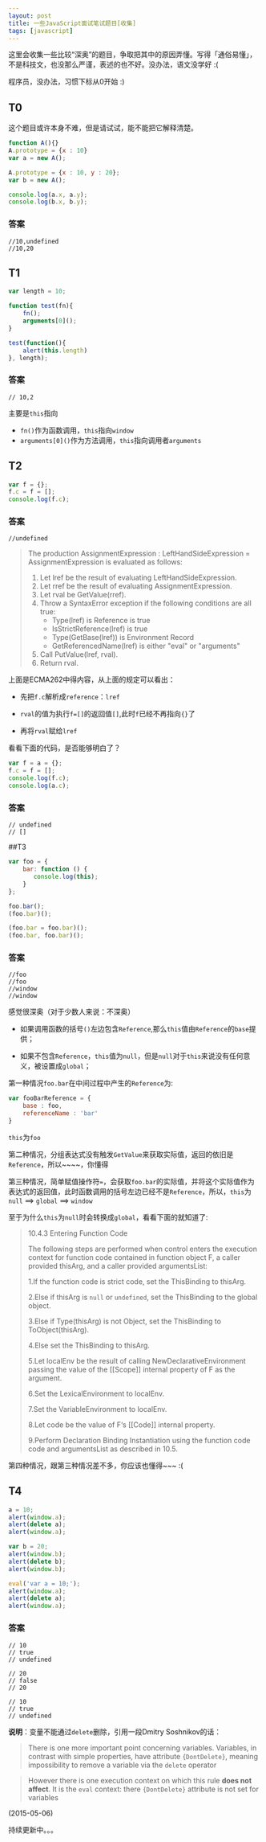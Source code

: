 ```yaml
---
layout: post
title: 一些JavaScript面试笔试题目[收集]
tags: [javascript]
---
```


这里会收集一些比较“深奥”的题目，争取把其中的原因弄懂。写得「通俗易懂」，不是科技文，也没那么严谨，表述的也不好。没办法，语文没学好 :(

程序员，没办法，习惯下标从0开始 :)

## T0

这个题目或许本身不难，但是请试试，能不能把它解释清楚。

~~~javascript
function A(){}
A.prototype = {x : 10}
var a = new A();

A.prototype = {x : 10, y : 20};
var b = new A();

console.log(a.x, a.y);
console.log(b.x, b.y);
~~~

### 答案

    //10,undefined
    //10,20

## T1

~~~javascript
var length = 10;

function test(fn){
    fn();  
    arguments[0]();
}

test(function(){
    alert(this.length)
}, length);
~~~

### 答案

    // 10,2

主要是<code>this</code>指向

* `fn()`作为函数调用，`this`</code>指向`window`
* `arguments[0]()`作为方法调用，`this`指向调用者`arguments`

## T2

~~~javascript
var f = {};
f.c = f = [];
console.log(f.c);
~~~

### 答案

    //undefined

>   
> The production AssignmentExpression : LeftHandSideExpression = AssignmentExpression is evaluated as follows:  
>    1. Let lref be the result of evaluating LeftHandSideExpression.  
>    2. Let rref be the result of evaluating AssignmentExpression.  
>    3. Let rval be GetValue(rref).  
>    4. Throw a SyntaxError exception if the following conditions are all true:  
>        * Type(lref) is Reference is true  
>        * IsStrictReference(lref) is true  
>        * Type(GetBase(lref)) is Environment Record  
>        * GetReferencedName(lref) is either "eval" or "arguments"  
>    5. Call PutValue(lref, rval).  
>    6. Return rval.   
>  

上面是ECMA262中得内容，从上面的规定可以看出：

* 先把`f.c`解析成`reference`：`lref`

* `rval`的值为执行`f=[]`的返回值`[]`,此时`f`已经不再指向`{}`了

* 再将`rval`赋给`lref`

看看下面的代码，是否能够明白了？  

~~~javascript
var f = a = {};
f.c = f = [];
console.log(f.c);
console.log(a.c);
~~~

### 答案

    // undefined
    // []

##T3

~~~javascript
var foo = {
    bar: function () {
       console.log(this);
    }
};

foo.bar();
(foo.bar)();

(foo.bar = foo.bar)();
(foo.bar, foo.bar)();
~~~

### 答案

    //foo
    //foo
    //window
    //window

感觉很深奥（对于少数人来说：不深奥）

* 如果调用函数的括号`()`左边包含`Reference`,那么`this`值由`Reference`的`base`提供；

* 如果不包含`Reference`，`this`值为`null`，但是`null`对于`this`来说没有任何意义，被设置成`global`；

第一种情况`foo.bar`在中间过程中产生的`Reference`为:

~~~javascript
var fooBarReference = {
    base : foo,
    referenceName : 'bar'
}
~~~

`this`为`foo`

第二种情况，分组表达式没有触发`GetValue`来获取实际值，返回的依旧是`Reference`，所以~~~~，你懂得

第三种情况，简单赋值操作符`=`，会获取`foo.bar`的实际值，并将这个实际值作为表达式的返回值，此时函数调用的括号左边已经不是`Reference`，所以，`this`为`null` ==> `global` ==> `window`

至于为什么`this`为`null`时会转换成`global`，看看下面的就知道了:

> 10.4.3 Entering Function Code
>
> The following steps are performed when control enters the execution context for function code contained in function object F, a caller provided thisArg, and a caller provided argumentsList:  
>
> 1.If the function code is strict code, set the ThisBinding to thisArg.  
>
> 2.Else if thisArg is `null` or `undefined`, set the ThisBinding to the global object.  
>
> 3.Else if Type(thisArg) is not Object, set the ThisBinding to ToObject(thisArg).  
>
> 4.Else set the ThisBinding to thisArg.  
>
> 5.Let localEnv be the result of calling NewDeclarativeEnvironment passing the value of the [[Scope]] internal property of F as the argument.  
>
> 6.Set the LexicalEnvironment to localEnv.  
>
> 7.Set the VariableEnvironment to localEnv.  
>
> 8.Let code be the value of F‘s [[Code]] internal property.  
>
> 9.Perform Declaration Binding Instantiation using the function code code and argumentsList as described in 10.5.  

第四种情况，跟第三种情况差不多，你应该也懂得~~~ :(

## T4

~~~javascript
a = 10;
alert(window.a);
alert(delete a);
alert(window.a);

var b = 20;
alert(window.b);
alert(delete b);
alert(window.b);

eval('var a = 10;');
alert(window.a);
alert(delete a);
alert(window.a);
~~~

### 答案

    // 10
    // true
    // undefined

    // 20
    // false
    // 20

    // 10
    // true
    // undefined

**说明**：变量不能通过`delete`删除，引用一段Dmitry Soshnikov的话：

> There is one more important point concerning variables. Variables, in contrast with simple properties, have attribute `{DontDelete}`, meaning impossibility to remove a variable via the `delete` operator

> However there is one execution context on which this rule **does not affect**. It is the `eval` context: there `{DontDelete}` attribute is not set for variables

(2015-05-06)

持续更新中。。。
